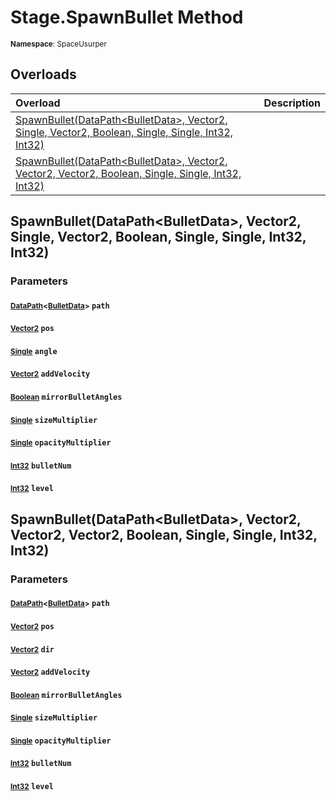 # Stage.SpawnBullet Method

<small>**Namespace**: SpaceUsurper</small>

## Overloads

<div markdown="1" class="member-table">

| Overload | Description |
| :------- | ----------- |
| [SpawnBullet(DataPath&lt;BulletData&gt;, Vector2, Single, Vector2, Boolean, Single, Single, Int32, Int32)](#DataPath_Vector2_Single_Vector2_Boolean_Single_Single_Int32_Int32_) |  | 
| [SpawnBullet(DataPath&lt;BulletData&gt;, Vector2, Vector2, Vector2, Boolean, Single, Single, Int32, Int32)](#DataPath_Vector2_Vector2_Vector2_Boolean_Single_Single_Int32_Int32_) |  | 

</div>

## SpawnBullet(DataPath&lt;BulletData&gt;, Vector2, Single, Vector2, Boolean, Single, Single, Int32, Int32)
### Parameters
#### <small>[DataPath](../DataPath-1.md)&lt;[BulletData](../BulletData.md)&gt;</small> `path`

#### <small>[Vector2](https://docs.unity3d.com/ScriptReference/Vector2.html)</small> `pos`

#### <small>[Single](https://docs.microsoft.com/en-us/dotnet/api/system.single?view=netframework-4.5)</small> `angle`

#### <small>[Vector2](https://docs.unity3d.com/ScriptReference/Vector2.html)</small> `addVelocity`

#### <small>[Boolean](https://docs.microsoft.com/en-us/dotnet/api/system.boolean?view=netframework-4.5)</small> `mirrorBulletAngles`

#### <small>[Single](https://docs.microsoft.com/en-us/dotnet/api/system.single?view=netframework-4.5)</small> `sizeMultiplier`

#### <small>[Single](https://docs.microsoft.com/en-us/dotnet/api/system.single?view=netframework-4.5)</small> `opacityMultiplier`

#### <small>[Int32](https://docs.microsoft.com/en-us/dotnet/api/system.int32?view=netframework-4.5)</small> `bulletNum`

#### <small>[Int32](https://docs.microsoft.com/en-us/dotnet/api/system.int32?view=netframework-4.5)</small> `level`

## SpawnBullet(DataPath&lt;BulletData&gt;, Vector2, Vector2, Vector2, Boolean, Single, Single, Int32, Int32)
### Parameters
#### <small>[DataPath](../DataPath-1.md)&lt;[BulletData](../BulletData.md)&gt;</small> `path`

#### <small>[Vector2](https://docs.unity3d.com/ScriptReference/Vector2.html)</small> `pos`

#### <small>[Vector2](https://docs.unity3d.com/ScriptReference/Vector2.html)</small> `dir`

#### <small>[Vector2](https://docs.unity3d.com/ScriptReference/Vector2.html)</small> `addVelocity`

#### <small>[Boolean](https://docs.microsoft.com/en-us/dotnet/api/system.boolean?view=netframework-4.5)</small> `mirrorBulletAngles`

#### <small>[Single](https://docs.microsoft.com/en-us/dotnet/api/system.single?view=netframework-4.5)</small> `sizeMultiplier`

#### <small>[Single](https://docs.microsoft.com/en-us/dotnet/api/system.single?view=netframework-4.5)</small> `opacityMultiplier`

#### <small>[Int32](https://docs.microsoft.com/en-us/dotnet/api/system.int32?view=netframework-4.5)</small> `bulletNum`

#### <small>[Int32](https://docs.microsoft.com/en-us/dotnet/api/system.int32?view=netframework-4.5)</small> `level`

